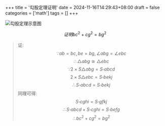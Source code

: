+++
title = '勾股定理证明'
date = 2024-11-16T14:29:43+08:00
draft = false
categories = ['math']
tags = []
+++

![勾股定理示意图](/images/math/勾股定理.png)

$$ 证明 bc^2 + cg^2 = bg^2 $$

> 证:
> $$
> \because ab = bc, be = bg, \angle abg = \angle ebc 
> $$
> $$
> \therefore \triangle abg \cong \triangle ebc 
> $$
> $$
> \because 2 \times S\triangle abg = S\square abcd 
> $$
> $$
> 2 \times S\triangle ebc = S\square bekj 
> $$
> $$
> \therefore S\square abcd = S\square bekj 
> $$
> 同理可得: 
> $$
> S\square cghi = S\square gfkj 
> $$
> $$
> \therefore S\square abcd + S\square cghi = S\square befg
> $$
> $$
> \therefore bc^2 + cg^2 = bg^2
> $$
